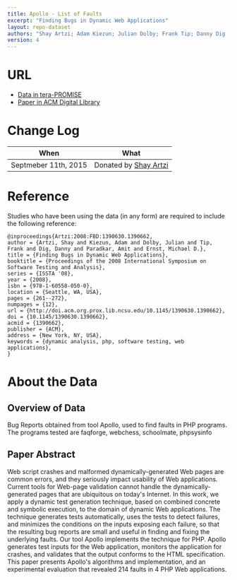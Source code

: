 ```yaml
---
title: Apollo - List of Faults
excerpt: "Finding Bugs in Dynamic Web Applications"
layout: repo-dataset
authors: "Shay Artzi; Adam Kiezun; Julian Dolby; Frank Tip; Danny Dig ;Amit Paradkar ;Michael D. Ernst"
version: 4
---
```


# URL

* [Data in tera-PROMISE](https://terapromise.csc.ncsu.edu:8443/!/#repo/view/head/other/apollo)
* [Paper in ACM Digital Library](http://dl.acm.org/citation.cfm?id=1390662&preflayout=tabs)

# Change Log

When | What
---- | ----
Septmeber 11th, 2015 | Donated by [Shay Artzi](mailto:artzi@csail.mit.edu)

# Reference

Studies who have been using the data (in any form) are required to include the following reference:

```
@inproceedings{Artzi:2008:FBD:1390630.1390662,
author = {Artzi, Shay and Kiezun, Adam and Dolby, Julian and Tip, Frank and Dig, Danny and Paradkar, Amit and Ernst, Michael D.},
title = {Finding Bugs in Dynamic Web Applications},
booktitle = {Proceedings of the 2008 International Symposium on Software Testing and Analysis},
series = {ISSTA '08},
year = {2008},
isbn = {978-1-60558-050-0},
location = {Seattle, WA, USA},
pages = {261--272},
numpages = {12},
url = {http://doi.acm.org.prox.lib.ncsu.edu/10.1145/1390630.1390662},
doi = {10.1145/1390630.1390662},
acmid = {1390662},
publisher = {ACM},
address = {New York, NY, USA},
keywords = {dynamic analysis, php, software testing, web applications},
}
```

# About the Data

## Overview of Data

Bug Reports obtained from tool Apollo, used to find faults in PHP programs. The programs tested are faqforge, webchess, schoolmate, phpsysinfo

## Paper Abstract

Web script crashes and malformed dynamically-generated Web pages are common errors, and they seriously impact usability of Web applications. Current tools for Web-page validation cannot handle the dynamically-generated pages that are ubiquitous on today's Internet. In this work, we apply a dynamic test generation technique, based on combined concrete and symbolic execution, to the domain of dynamic Web applications. The technique generates tests automatically, uses the tests to detect failures, and minimizes the conditions on the inputs exposing each failure, so that the resulting bug reports are small and useful in finding and fixing the underlying faults. Our tool Apollo implements the technique for PHP. Apollo generates test inputs for the Web application, monitors the application for crashes, and validates that the output conforms to the HTML specification. This paper presents Apollo's algorithms and implementation, and an experimental evaluation that revealed 214 faults in 4 PHP Web applications.
